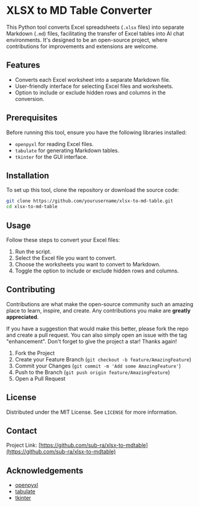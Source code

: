 # XLSX to MD Table Converter

This Python tool converts Excel spreadsheets (`.xlsx` files) into separate Markdown (`.md`) files, facilitating the transfer of Excel tables into AI chat environments. It's designed to be an open-source project, where contributions for improvements and extensions are welcome.

## Features

- Converts each Excel worksheet into a separate Markdown file.
- User-friendly interface for selecting Excel files and worksheets.
- Option to include or exclude hidden rows and columns in the conversion.

## Prerequisites

Before running this tool, ensure you have the following libraries installed:

- `openpyxl` for reading Excel files.
- `tabulate` for generating Markdown tables.
- `tkinter` for the GUI interface.

## Installation

To set up this tool, clone the repository or download the source code:

```bash
git clone https://github.com/yourusername/xlsx-to-md-table.git
cd xlsx-to-md-table
```

## Usage

Follow these steps to convert your Excel files:

1. Run the script.
2. Select the Excel file you want to convert.
3. Choose the worksheets you want to convert to Markdown.
4. Toggle the option to include or exclude hidden rows and columns.

## Contributing

Contributions are what make the open-source community such an amazing place to learn, inspire, and create. Any contributions you make are **greatly appreciated**.

If you have a suggestion that would make this better, please fork the repo and create a pull request. You can also simply open an issue with the tag "enhancement".
Don't forget to give the project a star! Thanks again!

1. Fork the Project
2. Create your Feature Branch (`git checkout -b feature/AmazingFeature`)
3. Commit your Changes (`git commit -m 'Add some AmazingFeature'`)
4. Push to the Branch (`git push origin feature/AmazingFeature`)
5. Open a Pull Request

## License

Distributed under the MIT License. See `LICENSE` for more information.

## Contact

Project Link: [https://github.com/sub-ra/xlsx-to-mdtable](https://github.com/sub-ra/xlsx-to-mdtable)

## Acknowledgements

- [openpyxl](https://openpyxl.readthedocs.io/en/stable/)
- [tabulate](https://pypi.org/project/tabulate/)
- [tkinter](https://docs.python.org/3/library/tkinter.html)
